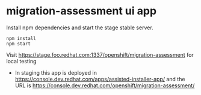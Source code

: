 # migration-assessment ui app
Install npm dependencies and start the stage stable server.

```
npm install
npm start
```

Visit https://stage.foo.redhat.com:1337/openshift/migration-assessment for local testing

- In staging this app is deployed in https://console.dev.redhat.com/apps/assisted-installer-app/ and the  URL is https://console.dev.redhat.com/openshift/migration-assessment/
